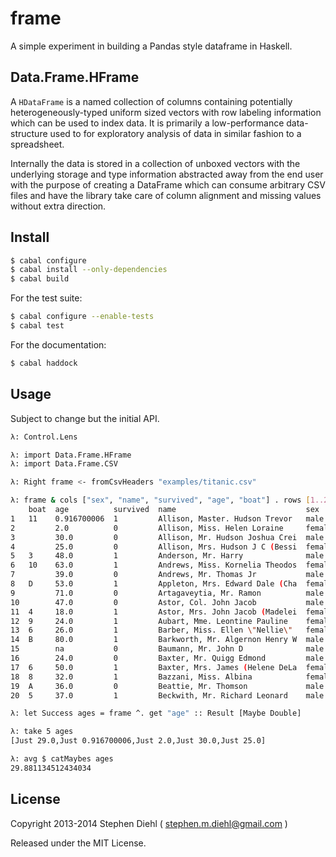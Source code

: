 frame
=====

A simple experiment in building a Pandas style dataframe in Haskell.


Data.Frame.HFrame
-----------------

A ``HDataFrame`` is a named collection of columns containing potentially heterogeneously-typed uniform sized
vectors with row labeling information which can be used to index data.  It is primarily a low-performance
data-structure used to for exploratory analysis of data in similar fashion to a spreadsheet.

Internally the data is stored in a collection of unboxed vectors with the underlying storage and type
information abstracted away from the end user with the purpose of creating a DataFrame which can consume
arbitrary CSV files and have the library take care of column alignment and missing values without extra
direction.

Install
-------

```bash
$ cabal configure
$ cabal install --only-dependencies
$ cabal build
```

For the test suite:

```bash
$ cabal configure --enable-tests
$ cabal test
```

For the documentation:

```bash
$ cabal haddock
```

Usage
-----

Subject to change but the initial API.

```bash
λ: Control.Lens

λ: import Data.Frame.HFrame
λ: import Data.Frame.CSV

λ: Right frame <- fromCsvHeaders "examples/titanic.csv"

λ: frame & cols ["sex", "name", "survived", "age", "boat"] . rows [1..20]
    boat  age          survived  name                             sex   
1   11    0.916700006  1         Allison, Master. Hudson Trevor   male  
2         2.0          0         Allison, Miss. Helen Loraine     female
3         30.0         0         Allison, Mr. Hudson Joshua Crei  male  
4         25.0         0         Allison, Mrs. Hudson J C (Bessi  female
5   3     48.0         1         Anderson, Mr. Harry              male  
6   10    63.0         1         Andrews, Miss. Kornelia Theodos  female
7         39.0         0         Andrews, Mr. Thomas Jr           male  
8   D     53.0         1         Appleton, Mrs. Edward Dale (Cha  female
9         71.0         0         Artagaveytia, Mr. Ramon          male  
10        47.0         0         Astor, Col. John Jacob           male  
11  4     18.0         1         Astor, Mrs. John Jacob (Madelei  female
12  9     24.0         1         Aubart, Mme. Leontine Pauline    female
13  6     26.0         1         Barber, Miss. Ellen \"Nellie\"   female
14  B     80.0         1         Barkworth, Mr. Algernon Henry W  male  
15        na           0         Baumann, Mr. John D              male  
16        24.0         0         Baxter, Mr. Quigg Edmond         male  
17  6     50.0         1         Baxter, Mrs. James (Helene DeLa  female
18  8     32.0         1         Bazzani, Miss. Albina            female
19  A     36.0         0         Beattie, Mr. Thomson             male  
20  5     37.0         1         Beckwith, Mr. Richard Leonard    male  

λ: let Success ages = frame ^. get "age" :: Result [Maybe Double]

λ: take 5 ages
[Just 29.0,Just 0.916700006,Just 2.0,Just 30.0,Just 25.0]

λ: avg $ catMaybes ages
29.881134512434034
```

License
-------

Copyright 2013-2014 
Stephen Diehl ( stephen.m.diehl@gmail.com )

Released under the MIT License.
